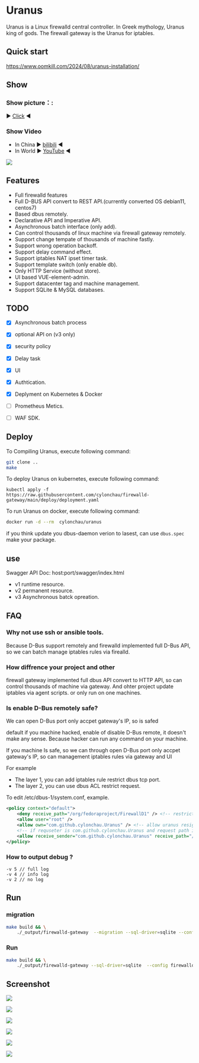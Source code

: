 # Uranus

Uranus is a Linux firewalld central controller. In Greek mythology, Uranus king of gods. The firewall gateway is the Uranus for iptables.

## Quick start

https://www.oomkill.com/2024/08/uranus-installation/

## Show

### Show picture：:

▶ [Click](#Screenshot) ◀

### Show Video
- In China ▶ [bilibili](https://www.bilibili.com/video/BV1J24y1K7SD) ◀
- In World ▶ [YouTube](https://www.youtube.com/watch?v=v7HLZVA5V58) ◀

![](./images/Uranus.png)

## Features
- Full firewalld features 
- Full D-BUS API convert to REST API.(currently converted OS debian11, centos7)
- Based dbus remotely.
- Declarative API and Imperative API.
- Asynchronous batch interface (only add).
- Can control thousands of linux machine via firewall gateway remotely.
- Support change tempate of thousands of machine fastly.
- Support wrong operation backoff.
- Support delay command effect.
- Support iptables NAT ipset timer task.
- Support template switch (only enable db).
- Only HTTP Service (without store).
- UI based VUE-element-admin.
- Support datacenter tag and machine management.
- Support SQLite & MySQL databases.

## TODO
- [X] Asynchronous batch process
- [X] optional API on (v3 only)
- [X] security policy
- [X] Delay task
- [X] UI
- [X] Authtication.
- [X] Deplyment on Kubernetes & Docker
- [ ] Prometheus Metics.
- [ ] WAF SDK.


## Deploy

To Compiling Uranus, execute following command:

```bash
git clone ..
make
```

To deploy Uranus on kubernetes, execute following command:

```
kubectl apply -f https://raw.githubusercontent.com/cylonchau/firewalld-gateway/main/deploy/deployment.yaml
```

To run Uranus on docker, execute following command:

```bash
docker run -d --rm  cylonchau/uranus
```

if you think update you dbus-daemon verion to lasest, can use `dbus.spec` make your package.

## use

Swagger API Doc: host:port/swagger/index.html

- v1 runtime resource.
- v2 permanent resource.
- v3 Asynchronous batck opreation.

## FAQ

### Why not use ssh or ansible tools.

Because D-Bus support remotely and firewalld implemented full D-Bus API, so we can batch manage iptables rules via firealld.

### How diffrence your project and other

firewall gateway implemented full dbus API convert to HTTP API, so can control thousands of machine via gateway. And ohter project update iptables via agent scripts. or only run on one machines.


### Is enable D-Bus remotely safe?

We can open D-Bus port only accpet gateway's IP, so is safed

default if you machine hacked, enable of disable D-Bus remote, it doesn't make any sense. Because hacker can run any command on your machine.

If you machine Is safe, so we can through open D-Bus port only accpet gateway's IP, so can management iptables rules via gateway and UI

For example

- The layer 1, you can add iptables rule restrict dbus tcp port.
- The layer 2, you can use dbus ACL restrict request.

To edit /etc/dbus-1/system.conf, example.

```xml
<policy context="default">
    <deny receive_path="/org/fedoraproject/FirewallD1" /> <!-- restrict all request -->
    <allow user="root" />
    <allow own="com.github.cylonchau.Uranus" /> <!-- allow uranus resiger to dbus-daemon -->
    <!-- if requseter is com.github.cylonchau.Uranus and request path is /org/fedoraproject/FirewallD1, then allow  -->
    <allow receive_sender="com.github.cylonchau.Uranus" receive_path="/org/fedoraproject/FirewallD1" />
</policy>
```

### How to output debug ?

```
-v 5 // full log
-v 4 // info log
-v 2 // no log
```

## Run

### migration

```bash
make build && \
    ./_output/firewalld-gateway  --migration --sql-driver=sqlite --config firewalld-gateway.toml -v 5
```
### Run

```bash
make build && \
    ./_output/firewalld-gateway --sql-driver=sqlite  --config firewalld-gateway.toml -v 5
```

## Screenshot

![](./images/123.png)

![](./images/223.png)

![](./images/323.png)

![](./images/423.png)

![](./images/523.png)

![](./images/623.png)